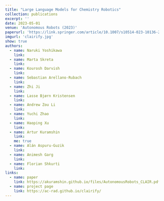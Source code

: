 ```yaml
---
title: "Large Language Models for Chemistry Robotics"
collection: publications
excerpt: ''
date: 2023-05-01
venue: 'Autonomous Robots (2023)'
paperurl: 'https://link.springer.com/article/10.1007/s10514-023-10136-2'
imgurl: 'clairify.jpg'
show: true
authors:
  - name: Naruki Yoshikawa
    link: 
  - name: Marta Skreta
    link:
  - name: Kourosh Darvish
    link:
  - name: Sebastian Arellano-Rubach
    link:
  - name: Zhi Ji
    link:
  - name: Lasse Bjørn Kristensen
    link:
  - name: Andrew Zou Li
    link:
  - name: Yuchi Zhao
    link:
  - name: Haoping Xu
    link:
  - name: Artur Kuramshin
    link:
    me: true
  - name: Alán Aspuru-Guzik
    link:
  - name: Animesh Garg
    link:
  - name: Florian Shkurti
    link:
links:
  - name: paper
    link: https://akuramshin.github.io/files/AutonomousRobots_CLAIR.pdf
  - name: project page
    link: https://ac-rad.github.io/clairify/
---
```

